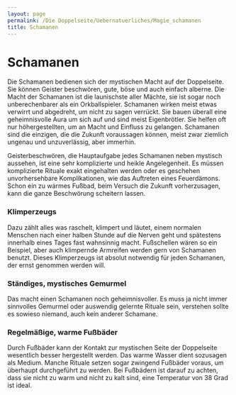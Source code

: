 ```yaml
---
layout: page
permalink: /Die Doppelseite/Uebernatuerliches/Magie_schamanen
title: Schamanen
---
```


# Schamanen

Die Schamanen bedienen sich der mystischen Macht auf der Doppelseite. Sie können Geister beschwören, gute, böse und auch einfach alberne. Die Macht der Schamanen ist die launischste aller Mächte, sie ist sogar noch unberechenbarer als ein Orkballspieler. Schamanen wirken meist etwas verwirrt und abgedreht, um nicht zu sagen verrückt. Sie bauen überall eine geheimnisvolle Aura um sich auf und sind meist Eigenbrötler. Sie helfen oft nur höhergestellten, um an Macht und Einfluss zu gelangen. Schamanen sind die einzigen, die die Zukunft voraussagen können, meist zwar ziemlich ungenau und unzuverlässig, aber immerhin.

Geisterbeschwören, die Hauptaufgabe jedes Schamanen neben mystisch aussehen, ist eine sehr komplizierte und heikle Angelegenheit. Es müssen komplizierte Rituale exakt eingehalten werden oder es geschehen unvorhersehbare Komplikationen, wie das Auftreten eines Feuerdämons. Schon ein zu warmes Fußbad, beim Versuch die Zukunft vorherzusagen, kann die ganze Beschwörung scheitern lassen.

### Klimperzeugs

Dazu zählt alles was raschelt, klimpert und läutet, einem normalen Menschen nach einer halben Stunde auf die Nerven geht und spätestens innerhalb eines Tages fast wahnsinnig macht. Fußschellen wären so ein Beispiel, aber auch klimpernde Armreifen werden gern von Schamanen benutzt. Dieses Klimperzeugs ist absolut notwendig für jeden Schamanen, der ernst genommen werden will.

### Ständiges, mystisches Gemurmel

Das macht einen Schamanen noch geheimnisvoller. Es muss ja nicht immer sinnvolles Gemurmel oder auswendig gelernte Rituale sein, verstehen sollte es sowieso niemand, auch kein anderer Schamane.

### Regelmäßige, warme Fußbäder

Durch Fußbäder kann der Kontakt zur mystischen Seite der Doppelseite wesentlich besser hergestellt werden. Das warme Wasser dient sozusagen als Medium. Manche Rituale setzen sogar zwingend Fußbäder voraus, um überhaupt durchgeführt zu werden. Bei Fußbädern ist darauf zu achten, dass sie nicht zu warm und nicht zu kalt sind, eine Temperatur von 38 Grad ist ideal.

